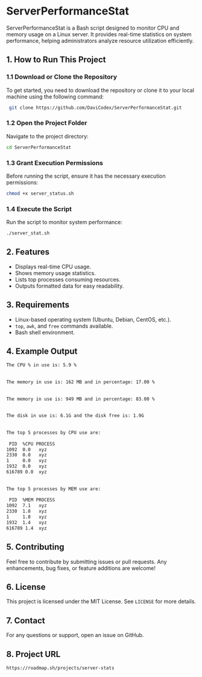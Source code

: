 # ServerPerformanceStat

ServerPerformanceStat is a Bash script designed to monitor CPU and memory usage on a Linux server. It provides real-time statistics on system performance, helping administrators analyze resource utilization efficiently.

## 1. How to Run This Project

### 1.1 Download or Clone the Repository
To get started, you need to download the repository or clone it to your local machine using the following command:
```sh
 git clone https://github.com/DaviCodex/ServerPerformanceStat.git
```

### 1.2 Open the Project Folder
Navigate to the project directory:
```sh
cd ServerPerformanceStat
```

### 1.3 Grant Execution Permissions
Before running the script, ensure it has the necessary execution permissions:
```sh
chmod +x server_status.sh
```

### 1.4 Execute the Script
Run the script to monitor system performance:
```sh
./server_stat.sh
```

## 2. Features
- Displays real-time CPU usage.
- Shows memory usage statistics.
- Lists top processes consuming resources.
- Outputs formatted data for easy readability.

## 3. Requirements
- Linux-based operating system (Ubuntu, Debian, CentOS, etc.).
- `top`, `awk`, and `free` commands available.
- Bash shell environment.

## 4. Example Output
```sh
The CPU % in use is: 5.9 %
 
 
The memory in use is: 162 MB and in percentage: 17.00 %
 
 
The memory in use is: 949 MB and in percentage: 83.00 %
 
 
The disk in use is: 6.1G and the disk free is: 1.9G
 
 
The top 5 processes by CPU use are: 
 
 PID  %CPU PROCESS    
1092  0.0   xyz
2330  0.0   xyz
1     0.0   xyz
1932  0.0   xyz
616789 0.0  xyz
 
 
The top 5 processes by MEM use are: 
 
 PID  %MEM PROCESS    
1092  7.1   xyz
2330  1.8   xyz
1     1.8   xyz
1932  1.4   xyz
616789 1.4  xyz
```

## 5. Contributing
Feel free to contribute by submitting issues or pull requests. Any enhancements, bug fixes, or feature additions are welcome!

## 6. License
This project is licensed under the MIT License. See `LICENSE` for more details.

## 7. Contact
For any questions or support, open an issue on GitHub.

## 8. Project URL
```
https://roadmap.sh/projects/server-stats
```





